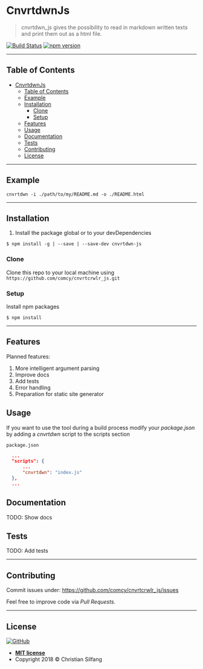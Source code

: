 # CnvrtdwnJs

> cnvrtdwn_js gives the possibility to read in markdown written texts and print them out as a html file.
 
[![Build Status](https://comcy.visualstudio.com/Tools/_apis/build/status/%5BCI%5D%20cnvrtdwn_js_master)](https://comcy.visualstudio.com/Tools/_build/latest?definitionId=1)
[![npm version](https://badge.fury.io/js/cnvrtdwn_js.svg)](https://badge.fury.io/js/cnvrtdwn_js)

---

## Table of Contents

- [CnvrtdwnJs](#cnvrtdwnjs)
    - [Table of Contents](#table-of-contents)
    - [Example](#example)
    - [Installation](#installation)
        - [Clone](#clone)
        - [Setup](#setup)
    - [Features](#features)
    - [Usage](#usage)
    - [Documentation](#documentation)
    - [Tests](#tests)
    - [Contributing](#contributing)
    - [License](#license)

---

## Example

```shell
cnvrtdwn -i ./path/to/my/README.md -o ./README.html 
```

---

## Installation

1. Install the package global or to your devDependencies

```shell
$ npm install -g | --save | --save-dev cnvrtdwn-js
```

### Clone

Clone this repo to your local machine using `https://github.com/comcy/cnvrtcrwlr_js.git`

### Setup

Install npm packages

```shell
$ npm install
```

---

## Features

Planned features:

1. More intelligent argument parsing
2. Improve docs
3. Add tests
4. Error handling
5. Preparation for static site generator

## Usage

If you want to use the tool during a build process modify your *package.json* by adding a *cnvrtdwn* script to the scripts section


`package.json`
```json
  ...
  "scripts": {
      ...
      "cnvrtdwn": "index.js"
  },
  ...
```

## Documentation

TODO: Show docs

## Tests

TODO: Add tests

---

## Contributing

Commit issues under: https://github.com/comcy/cnvrtcrwlr_js/issues

Feel free to improve code via *Pull Requests*.

---

## License

[![GitHub](https://img.shields.io/badge/License-MIT-blue.svg?longCache=true&style=for-the-badge)](https://github.com/comcy/cnvrtcrwlr_js/blob/master/LICENSE)

- **[MIT license](http://opensource.org/licenses/mit-license.php)**
- Copyright 2018 © Christian Silfang

